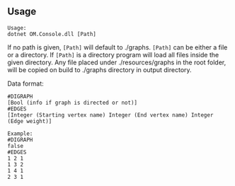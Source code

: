 ## Usage

```
Usage:
dotnet OM.Console.dll [Path]
```

If no path is given, `[Path]` will default to ./graphs. `[Path]` can be either a file or a directory. If `[Path]` is a directory program will load all files inside the given directory. Any file placed under ./resources/graphs in the root folder, will be copied on build to ./graphs directory in output directory.

Data format:
```
#DIGRAPH
[Bool (info if graph is directed or not)]
#EDGES
[Integer (Starting vertex name) Integer (End vertex name) Integer (Edge weight)]

Example:
#DIGRAPH
false
#EDGES
1 2 1
1 3 2
1 4 1
2 3 1
```